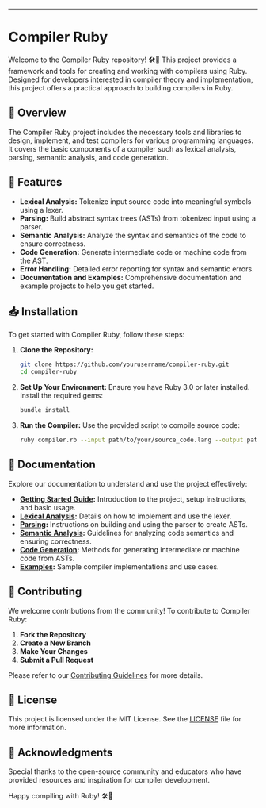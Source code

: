  

---

# Compiler Ruby

Welcome to the Compiler Ruby repository! 🛠️💎 This project provides a framework and tools for creating and working with compilers using Ruby. Designed for developers interested in compiler theory and implementation, this project offers a practical approach to building compilers in Ruby.

## 📜 Overview

The Compiler Ruby project includes the necessary tools and libraries to design, implement, and test compilers for various programming languages. It covers the basic components of a compiler such as lexical analysis, parsing, semantic analysis, and code generation.

## 🚀 Features

- **Lexical Analysis:** Tokenize input source code into meaningful symbols using a lexer.
- **Parsing:** Build abstract syntax trees (ASTs) from tokenized input using a parser.
- **Semantic Analysis:** Analyze the syntax and semantics of the code to ensure correctness.
- **Code Generation:** Generate intermediate code or machine code from the AST.
- **Error Handling:** Detailed error reporting for syntax and semantic errors.
- **Documentation and Examples:** Comprehensive documentation and example projects to help you get started.

## 📥 Installation

To get started with Compiler Ruby, follow these steps:

1. **Clone the Repository:**
   ```bash
   git clone https://github.com/yourusername/compiler-ruby.git
   cd compiler-ruby
   ```

2. **Set Up Your Environment:**
   Ensure you have Ruby 3.0 or later installed. Install the required gems:
   ```bash
   bundle install
   ```

3. **Run the Compiler:**
   Use the provided script to compile source code:
   ```bash
   ruby compiler.rb --input path/to/your/source_code.lang --output path/to/output/compiled_code
   ```

## 📖 Documentation

Explore our documentation to understand and use the project effectively:

- **[Getting Started Guide](docs/getting_started.md):** Introduction to the project, setup instructions, and basic usage.
- **[Lexical Analysis](docs/lexical_analysis.md):** Details on how to implement and use the lexer.
- **[Parsing](docs/parsing.md):** Instructions on building and using the parser to create ASTs.
- **[Semantic Analysis](docs/semantic_analysis.md):** Guidelines for analyzing code semantics and ensuring correctness.
- **[Code Generation](docs/code_generation.md):** Methods for generating intermediate or machine code from ASTs.
- **[Examples](docs/examples.md):** Sample compiler implementations and use cases.

## 🤝 Contributing

We welcome contributions from the community! To contribute to Compiler Ruby:

1. **Fork the Repository**
2. **Create a New Branch**
3. **Make Your Changes**
4. **Submit a Pull Request**

Please refer to our [Contributing Guidelines](CONTRIBUTING.md) for more details.

## 📝 License

This project is licensed under the MIT License. See the [LICENSE](LICENSE) file for more information.

## 🌟 Acknowledgments

Special thanks to the open-source community and educators who have provided resources and inspiration for compiler development.

Happy compiling with Ruby! 🛠️💎
 
